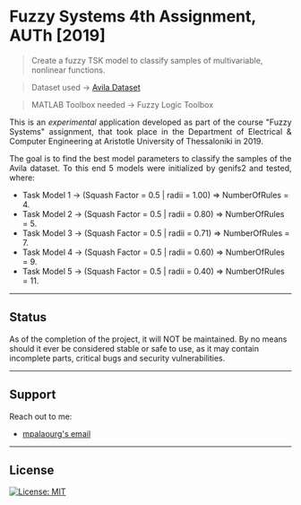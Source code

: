 # Fuzzy Systems 4th Assignment, AUTh [2019]
> Create a fuzzy TSK model to classify samples of multivariable, nonlinear functions.

> Dataset used	-> [Avila Dataset](https://archive.ics.uci.edu/ml/datasets/Avila)

> MATLAB Toolbox needed -> Fuzzy Logic Toolbox

<p align="justify">
This is an <i>experimental</i> application developed as part of the course "Fuzzy Systems" assignment, that took place in the Department of Electrical & Computer Engineering at Aristotle University of Thessaloniki in 2019.
</p>

<p align="justify">
The goal is to find the best model parameters to classify the samples of the Avila dataset. To this end 5 models were initialized by genifs2 and tested, where:
<ul>
  <li>Task Model 1 -> (Squash Factor = 0.5 | radii = 1.00) => NumberOfRules = 4. </li>
  <li>Task Model 2 -> (Squash Factor = 0.5 | radii = 0.80) => NumberOfRules = 5. </li>
  <li>Task Model 3 -> (Squash Factor = 0.5 | radii = 0.71) => NumberOfRules = 7. </li>
  <li>Task Model 4 -> (Squash Factor = 0.5 | radii = 0.60) => NumberOfRules = 9. </li>
  <li>Task Model 5 -> (Squash Factor = 0.5 | radii = 0.40) => NumberOfRules = 11. </li>
</ul> 
</p>

---

## Status

As of the completion of the project, it will NOT be maintained. By no means should it ever be considered stable or safe to use, as it may contain incomplete parts, critical bugs and security vulnerabilities.

---

## Support

Reach out to me:

- [mpalaourg's email](mailto:gbalaouras@gmail.com "gbalaouras@gmail.com")

---

## License

[![License: MIT](https://img.shields.io/badge/License-MIT-yellow.svg)](https://github.com/mpalaourg/FuzzySystems_Classification/blob/master/LICENSE)
